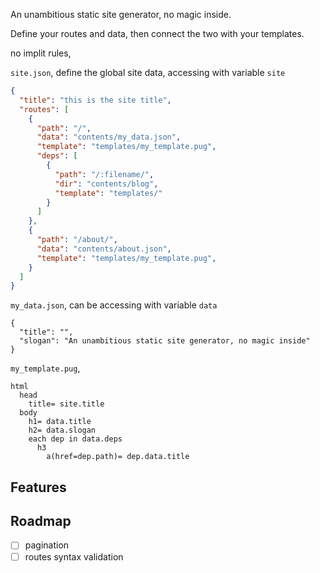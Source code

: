 An unambitious static site generator, no magic inside.

Define your routes and data, then connect the two with your templates.

no implit rules,

`site.json`, define the global site data, accessing with variable `site`
``` json
{
  "title": "this is the site title",
  "routes": [
    {
      "path": "/",
      "data": "contents/my_data.json",
      "template": "templates/my_template.pug",
      "deps": [
        {
          "path": "/:filename/",
          "dir": "contents/blog",
          "template": "templates/"
        }
      ]
    },
    {
      "path": "/about/",
      "data": "contents/about.json",
      "template": "templates/my_template.pug",
    }
  ]
}
```

`my_data.json`, can be accessing with variable `data`
```
{
  "title": "",
  "slogan": "An unambitious static site generator, no magic inside"
}
```

`my_template.pug`,
``` pug
html
  head
    title= site.title
  body
    h1= data.title
    h2= data.slogan
    each dep in data.deps
      h3
        a(href=dep.path)= dep.data.title
```

## Features

## Roadmap
- [ ] pagination
- [ ] routes syntax validation
